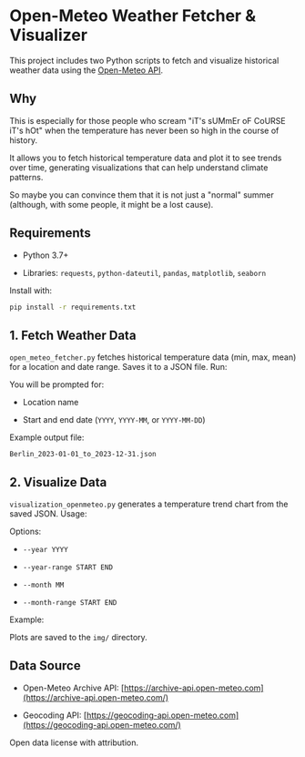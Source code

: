 # Open-Meteo Weather Fetcher & Visualizer

This project includes two Python scripts to fetch and visualize historical weather data using the [Open-Meteo API](https://open-meteo.com/).

## Why

This is especially for those people who scream "iT's sUMmEr oF CoURSE iT's hOt" when the temperature has never been so high in the course of history.

It allows you to fetch historical temperature data and plot it to see trends over time, generating visualizations that can help understand climate patterns.

So maybe you can convince them that it is not just a "normal" summer (although, with some people, it might be a lost cause).

## Requirements

- Python 3.7+

- Libraries: `requests`, `python-dateutil`, `pandas`, `matplotlib`, `seaborn`

Install with:

```bash
pip install -r requirements.txt
```

## 1. Fetch Weather Data

`open_meteo_fetcher.py` fetches historical temperature data (min, max, mean) for a location and date range. Saves it to a JSON file.
Run:

You will be prompted for:

- Location name

- Start and end date (`YYYY`, `YYYY-MM`, or `YYYY-MM-DD`)

Example output file:

`Berlin_2023-01-01_to_2023-12-31.json`

## 2. Visualize Data

`visualization_openmeteo.py` generates a temperature trend chart from the saved JSON.
Usage:

Options:

- `--year YYYY`

- `--year-range START END`

- `--month MM`

- `--month-range START END`

Example:

Plots are saved to the `img/` directory.

## Data Source

- Open-Meteo Archive API: [https://archive-api.open-meteo.com](https://archive-api.open-meteo.com/)

- Geocoding API: [https://geocoding-api.open-meteo.com](https://geocoding-api.open-meteo.com/)

Open data license with attribution.
